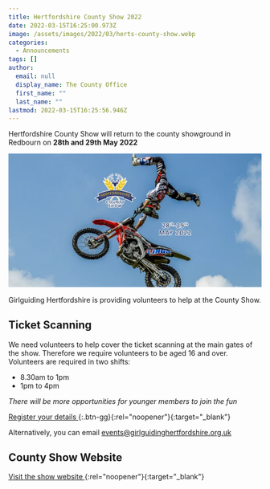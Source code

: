 ```yaml
---
title: Hertfordshire County Show 2022
date: 2022-03-15T16:25:00.973Z
image: /assets/images/2022/03/herts-county-show.webp
categories:
  - Announcements
tags: []
author:
  email: null
  display_name: The County Office
  first_name: ""
  last_name: ""
lastmod: 2022-03-15T16:25:56.946Z
---
```


Hertfordshire County Show will return to the county showground in Redbourn on **28th and 29th May 2022**

![Stunts in the main arena](/assets/images/2022/03/herts-county-show-motorcycle.webp)

Girlguiding Hertfordshire is providing volunteers to help at the County Show.

## Ticket Scanning

We need volunteers to help cover the ticket scanning at the main gates of the show. Therefore we require volunteers to be aged 16 and over. Volunteers are required in two shifts:

- 8.30am to 1pm
- 1pm to 4pm

_There will be more opportunities for younger members to join the fun_

[Register your details <i class="fa fa-external-link"></i>](https://forms.office.com/Pages/ResponsePage.aspx?id=3yob_CzTykeMNWNnWM6OwRrqs7bdo19CnIwI_9Lov51UMVRVRTRRVVVOMzRDQllZVVRENFREUldVVi4u){:.btn-gg}{:rel="noopener"}{:target="_blank"}

Alternatively, you can email <events@girlguidinghertfordshire.org.uk>

## County Show Website

[Visit the show website <i class="fa fa-external-link"></i>](https://hertsshow.com/){:rel="noopener"}{:target="_blank"}